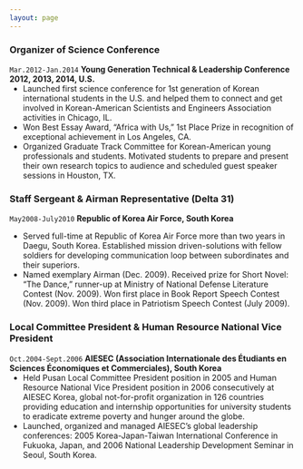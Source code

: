 ```yaml
---
layout: page
---
```


### Organizer of Science Conference
<p style="
    height: 20px;
"><code class="highlighter-rouge">Mar.2012-Jan.2014</code> <strong>Young Generation Technical &amp; Leadership Conference 2012, 2013, 2014, U.S.</strong></p>

* Launched first science conference for 1st generation of Korean international students in the U.S. and helped them to connect and get involved in Korean-American Scientists and Engineers Association activities in Chicago, IL.  
* Won Best Essay Award, “Africa with Us,” 1st Place Prize in recognition of exceptional achievement in Los Angeles, CA.  
* Organized Graduate Track Committee for Korean-American young professionals and students. Motivated students to prepare and present their own research topics to audience and scheduled guest speaker sessions in Houston, TX.

### Staff Sergeant & Airman Representative (Delta 31)
`May2008-July2010` __Republic of Korea Air Force, South Korea__  

* Served full-time at Republic of Korea Air Force more than two years in Daegu, South Korea. Established mission driven-solutions with fellow soldiers for developing communication loop between subordinates and their superiors.  
* Named exemplary Airman (Dec. 2009). Received prize for Short Novel: “The Dance,” runner-up at Ministry of National Defense Literature Contest (Nov. 2009). Won first place in Book Report Speech Contest (Nov. 2009). Won third place in Patriotism Speech Contest (July 2009).   

### Local Committee President & Human Resource National Vice President
<p style="
    height: 20px;
"><code class="highlighter-rouge">Oct.2004-Sept.2006</code> <strong>AIESEC (Association Internationale des Étudiants en Sciences Économiques et Commerciales), South Korea</strong></p>

* Held Pusan Local Committee President position in 2005 and Human Resource National Vice President position in 2006 consecutively at AIESEC Korea, global not-for-profit organization in 126 countries providing education and internship opportunities for university students to eradicate extreme poverty and hunger around the globe.  
* Launched, organized and managed AIESEC’s global leadership conferences: 2005 Korea-Japan-Taiwan International Conference in Fukuoka, Japan, and 2006 National Leadership Development Seminar in Seoul, South Korea.

